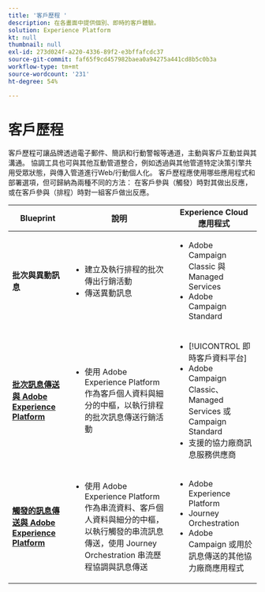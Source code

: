 ```yaml
---
title: '客戶歷程 '
description: 在各畫面中提供個別、即時的客戶體驗。
solution: Experience Platform
kt: null
thumbnail: null
exl-id: 273d024f-a220-4336-89f2-e3bffafcdc37
source-git-commit: faf65f9cd457982baea0a94275a441cd8b5c0b3a
workflow-type: tm+mt
source-wordcount: '231'
ht-degree: 54%

---
```


# 客戶歷程

客戶歷程可讓品牌透過電子郵件、簡訊和行動警報等通道，主動與客戶互動並與其溝通。 協調工具也可與其他互動管道整合，例如透過與其他管道特定決策引擎共用受眾狀態，與傳入管道進行Web/行動個人化。 客戶歷程應使用哪些應用程式和部署選項，但可歸納為兩種不同的方法： 在客戶參與（觸發）時對其做出反應，或在客戶參與（排程）時對一組客戶做出反應。

| Blueprint | 說明 | Experience Cloud 應用程式 |
|---|---|---|
| **批次與異動訊息** | <ul><li>建立及執行排程的批次傳出行銷活動</li><li>傳送異動訊息</li></ul> | <ul><li>Adobe Campaign Classic 與 Managed Services</li><li>Adobe Campaign Standard</li></ul> |
| **[批次訊息傳送與 Adobe Experience Platform](batch-messaging.md)** | <ul><li>使用 Adobe Experience Platform 作為客戶個人資料與細分的中樞，以執行排程的批次訊息傳送行銷活動</li></ul> | <ul><li>[!UICONTROL 即時客戶資料平台]</li><li>Adobe Campaign Classic、Managed Services 或 Campaign Standard</li><li>支援的協力廠商訊息服務供應商</li></ul> |
| **[觸發的訊息傳送與 Adobe Experience Platform](triggered-messaging.md)** | <ul><li>使用 Adobe Experience Platform 作為串流資料、客戶個人資料與細分的中樞，以執行觸發的串流訊息傳送，使用 Journey Orchestration 串流歷程協調與訊息傳送</li></ul> | <ul><li>Adobe Experience Platform</li><li>Journey Orchestration</li><li>Adobe Campaign 或用於訊息傳送的其他協力廠商應用程式</li></ul> |
